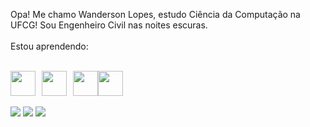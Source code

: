 Opa! Me chamo Wanderson Lopes, estudo Ciência da Computação na UFCG! Sou Engenheiro Civil nas noites escuras.
<br>
<br>
Estou aprendendo:
<br>
<br>
<div style="display:flex; flex-wrap:nowrap;">
  <img src="https://cdn.jsdelivr.net/gh/devicons/devicon/icons/java/java-original.svg" width="40" height="40" style="margin-right:10px;"/>
  <img src="https://upload.wikimedia.org/wikipedia/commons/thumb/c/c3/Python-logo-notext.svg/1869px-Python-logo-notext.svg.png" width="40" height="40" style="margin-right:10px;"/>
  <img src="https://devkico.itexto.com.br/wp-content/uploads/2014/08/spring-boot-project-logo.png" width="40" height="40"/>
  <img src="https://go.dev/blog/go-brand/Go-Logo/PNG/Go-Logo_Blue.png" width="40" height="40"/>
</div>




<br>
<div>
<a href="https://instagram.com/wanderhank" target="_blank"><img src="https://img.shields.io/badge/-Instagram-%23E4405F?style=for-the-badge&logo=instagram&logoColor=white" target="_blank"></a>
<a href = "mailto:contato@wanderhank"><img src="https://img.shields.io/badge/Gmail-D14836?style=for-the-badge&logo=gmail&logoColor=white" target="_blank"></a>
<a href="https://www.linkedin.com/in/wanderhank" target="_blank"><img src="https://img.shields.io/badge/-LinkedIn-%230077B5?style=for-the-badge&logo=linkedin&logoColor=white" target="_blank"></a>   
</div>

